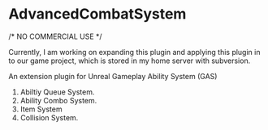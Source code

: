 # AdvancedCombatSystem
 
 /* NO COMMERCIAL USE */
 
 Currently, I am working on expanding this plugin and applying this plugin in to our game project, which is stored in my home server with subversion.
 
 An extension plugin for Unreal Gameplay Ability System (GAS)
 
 1. Abiltiy Queue System.
 2. Ability Combo System.
 3. Item System
 4. Collision System.

